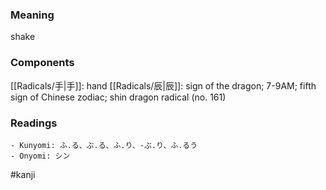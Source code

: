 ### Meaning

shake

### Components

[[Radicals/手|手]]: hand [[Radicals/辰|辰]]: sign of the dragon; 7-9AM; fifth sign of Chinese zodiac; shin dragon radical (no. 161)

### Readings

```
- Kunyomi: ふ.る、ぶ.る、ふ.り、-ぶ.り、ふ.るう
- Onyomi: シン
```

#kanji
